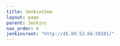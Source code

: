 ```yaml
---
title: JenkinsSem
layout: page
parent: Jenkins
nav_order: 4
jenkinsroot: "http://45.89.52.66:50101/"
---
```


